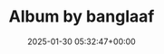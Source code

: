 ---
archive_date: 2025-02-07
code: DFcCj51Tc-v
date: 2025-01-30 05:32:47+00:00
id: '3556729069088133039'
layout: post
media:
- id: '3556729058854029479'
  type: image
  url: media/DFcCj51Tc-v/3556729058854029479.jpg
- id: '3556729058761845866'
  type: image
  url: media/DFcCj51Tc-v/3556729058761845866.jpg
- id: '3556729058761721786'
  type: image
  url: media/DFcCj51Tc-v/3556729058761721786.jpg
- id: '3556729058896027779'
  type: image
  url: media/DFcCj51Tc-v/3556729058896027779.jpg
- id: '3556729058879192763'
  type: image
  url: media/DFcCj51Tc-v/3556729058879192763.jpg
permalink: /p/DFcCj51Tc-v/
thumbnail: media/DFcCj51Tc-v/3556729069088133039.jpg
title: Album by banglaaf
---